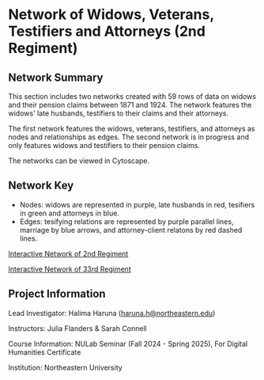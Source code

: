 # Network of Widows, Veterans, Testifiers and Attorneys (2nd Regiment)

## Network Summary
This section includes two networks created with 59 rows of data on widows and their pension claims between 1871 and 1924. The network features the widows' late husbands, testifiers to their claims and their attorneys.

The first network features the widows, veterans, testifiers, and attorneys as nodes and relationships as edges. The second network is in progress and only features widows and testifiers to their pension claims.

The networks can be viewed in Cytoscape.

## Network Key
- Nodes: widows are represented in purple, late husbands in red, tesifiers in green and attorneys in blue.
- Edges: tesifying relations are represented by purple parallel lines, marriage by blue arrows, and attorney-client relatons by red dashed lines.

[Interactive Network of 2nd Regiment](https://hharuna.github.io/interactivegraphs/network/#)

[Interactive Network of 33rd Regiment](https://hharuna.github.io/interactivegraphs2/network/)

## Project  Information
Lead Investigator: Halima Haruna (haruna.h@northeastern.edu)

Instructors: Julia Flanders & Sarah Connell

Course Information: NULab Seminar (Fall 2024 - Spring 2025), For Digital Humanities Certificate

Institution: Northeastern University
